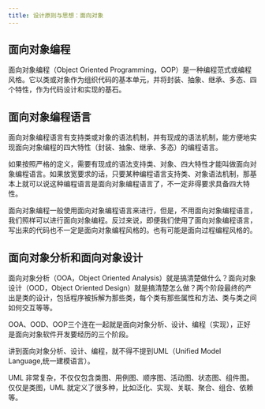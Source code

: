 ```yaml
---
title: 设计原则与思想：面向对象
---
```



## 面向对象编程

面向对象编程（Object Oriented Programming，OOP）是一种编程范式或编程风格。它以类或对象作为组织代码的基本单元，并将封装、抽象、继承、多态、四个特性，作为代码设计和实现的基石。

## 面向对象编程语言

面向对象编程语言有支持类或对象的语法机制，并有现成的语法机制，能方便地实现面向对象编程的四大特性（封装、抽象、继承、多态）的编程语言。


如果按照严格的定义，需要有现成的语法支持类、对象、四大特性才能叫做面向对象编程语言。如果放宽要求的话，只要某种编程语言支持类、对象语法机制，那基本上就可以说这种编程语言是面向对象编程语言了，不一定非得要求具备四大特性。


面向对象编程一般使用面向对象编程语言来进行，但是，不用面向对象编程语言，我们照样可以进行面向对象编程。反过来说，即便我们使用了面向对象编程语言，写出来的代码也不一定是面向对象编程风格的。也有可能是面向过程编程风格的。

## 面向对象分析和面向对象设计

面向对象分析（OOA，Object Oriented Analysis）就是搞清楚做什么？面向对象设计（OOD，Object Oriented
Design）就是搞清楚怎么做？两个阶段最终的产出是类的设计，包括程序被拆解为那些类，每个类有那些属性和方法、类与类之间如何交互等等。

OOA、OOD、OOP三个连在一起就是面向对象分析、设计、编程（实现），正好是面向对象软件开发要经历的三个阶段。

讲到面向对象分析、设计、编程，就不得不提到UML（Unified Model Language,统一建模语言）。

UML 非常复杂，不仅仅包含类图、用例图、顺序图、活动图、状态图、组件图。仅仅是类图，UML 就定义了很多种，比如泛化、实现、关联、聚合、组合、依赖等。

